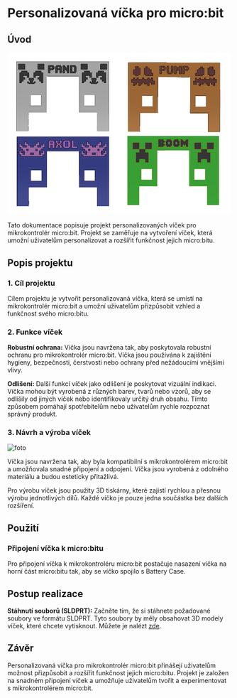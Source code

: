 # Personalizovaná víčka pro micro:bit

## Úvod
![foto](https://github.com/pslib-cz/2022-p2a-mme-pppp-JanHousa/blob/main/sldprt%20realizace/minecraft/minecraft.jpg?raw=true)

Tato dokumentace popisuje projekt personalizovaných víček pro mikrokontrolér micro:bit. Projekt se zaměřuje na vytvoření víček, která umožní uživatelům personalizovat a rozšířit funkčnost jejich micro:bitu.

## Popis projektu

### 1. Cíl projektu
Cílem projektu je vytvořit personalizovaná víčka, která se umístí na mikrokontrolér micro:bit a umožní uživatelům přizpůsobit vzhled a funkčnost svého micro:bitu.

### 2. Funkce víček
**Robustní ochrana:** Víčka jsou navržena tak, aby poskytovala robustní ochranu pro mikrokontrolér micro:bit. Víčka jsou používána k zajištění hygieny, bezpečnosti, čerstvosti nebo ochrany před nežádoucími vnějšími vlivy.

**Odlišení:** Další funkcí víček jako odlišení je poskytovat vizuální indikaci. Víčka mohou být vyrobená z různých barev, tvarů nebo vzorů, aby se odlišily od jiných víček nebo identifikovaly určitý druh obsahu. Tímto způsobem pomáhají spotřebitelům nebo uživatelům rychle rozpoznat správný produkt.

### 3. Návrh a výroba víček
![foto](https://github.com/pslib-cz/2022-p2a-mme-pppp-JanHousa/assets/53347386/2956be94-d932-4d4f-af16-823b7012e6fd)

Víčka jsou navržena tak, aby byla kompatibilní s mikrokontrolérem micro:bit a umožňovala snadné připojení a odpojení. Víčka jsou vyrobená z odolného materiálu a budou esteticky přitažlivá.

Pro výrobu víček jsou použity 3D tiskárny, které zajistí rychlou a přesnou výrobu jednotlivých dílů. Každé víčko je pouze jedna součástka bez dalších rozšíření.

## Použití

### Připojení víčka k micro:bitu
Pro připojení víčka k mikrokontroléru micro:bit postačuje nasazení víčka na horní část micro:bitu tak, aby se víčko spojilo s Battery Case.

## Postup realizace
**Stáhnutí souborů (SLDPRT):** Začněte tím, že si stáhnete požadované soubory ve formátu SLDPRT. Tyto soubory by měly obsahovat 3D modely víček, které chcete vytisknout. Můžete je nalézt [zde](https://github.com/pslib-cz/2022-p2a-mme-pppp-JanHousa/tree/main/sldprt%20realizace).

## Závěr

Personalizovaná víčka pro mikrokontrolér micro:bit přinášejí uživatelům možnost přizpůsobit a rozšířit funkčnost jejich micro:bitu. Projekt je založen na snadném připojení víček a umožňuje uživatelům tvořit a experimentovat s mikrokontrolérem micro:bit.
